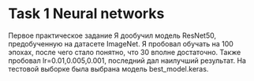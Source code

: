 # Task 1 Neural networks
Первое практическое задание
Я дообучил модель ResNet50, предобученную на датасете ImageNet.
Я пробовал обучать на 100 эпохах, после чего стало понятно, что 30 вполне достаточно. Также пробовал lr=0.01,0.005,0.001, последний дал наилучший результат. На тестовой выборке была выбрана модель best_model.keras.
